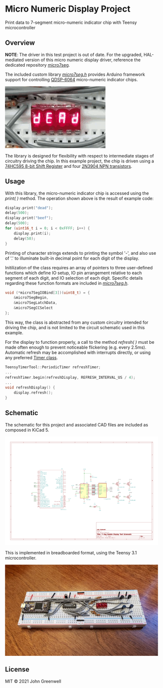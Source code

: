 # Micro Numeric Display Project

Print data to 7-segment micro-numeric indicator chip with Teensy microcontroller

## Overview

__NOTE__: The driver in this test project is out of date. For the upgraded, HAL-mediated version of this micro numeric display driver, reference the dedicated repository [micro7seg](https://github.com/johnmgreenwell/micro7seg).

The included custom library [*micro7seg.h*](src/src/micro7seg.h) provides Arduino framework support for controlling [QDSP-6064](https://www.sparkfun.com/products/retired/12710) micro-numeric indicator chips.

![Example Runtime](images/micro_numeric_display_runtime.gif)

The library is designed for flexibility with respect to intermediate stages of circuitry driving the chip. In this example project, the chip is driven using a [74HC595 8-bit Shift Register](https://www.digikey.com/en/products/detail/texas-instruments/SN74HC595N/277246) and four [2N3904 NPN transistors](https://www.digikey.com/en/products/detail/rochester-electronics-llc/2N3904/11554806).

## Usage

With this library, the micro-numeric indicator chip is accessed using the *print( )* method. The operation shown above is the result of example code:

```cpp
display.print("dead");
delay(500);
display.print("beef");
delay(500);
for (uint16_t i = 0; i < 0xFFFF; i++) {
    display.print(i);
    delay(50);
}
```

Printing of character strings extends to printing the symbol '-', and also use of '.' to illuminate built-in decimal point for each digit of the display.

Initilization of the class requires an array of pointers to three user-defined functions which define IO setup, IO pin arrangement relative to each segment of each digit, and IO selection of each digit. Specific details regarding these function formats are included in [*micro7seg.h*](src/src/micro7seg.h).

```cpp
void (*micro7SegIOBind[3])(uint8_t) = {
    &micro7SegBegin,
    &micro7SegLatchData,
    &micro7SegCCSelect
};
```

This way, the class is abstracted from any custom circuitry intended for driving the chip, and is not limited to the circuit schematic used in this example.

For the display to function properly, a call to the method *refresh( )* must be made often enough to prevent noticeable flickering (e.g. every 2.5ms). Automatic refresh may be accomplished with interrupts directly, or using any preferred [Timer class](https://github.com/luni64/TeensyTimerTool).

```cpp
TeensyTimerTool::PeriodicTimer refreshTimer;
...
refreshTimer.begin(refreshDisplay, REFRESH_INTERVAL_US / 4);
...
void refreshDisplay() {
    display.refresh();
}
```

## Schematic

The schematic for this project and associated CAD files are included as composed in KiCad 5.

![Schematic](images/micro_numeric_display_schematic.png)

This is implemented in breadboarded format, using the Teensy 3.1 microcontroller.

![Breadboard](images/micro-numeric-display_photo.jpg)

## License

MIT © 2021 John Greenwell